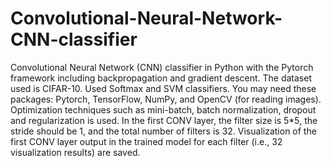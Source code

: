 # Convolutional-Neural-Network-CNN-classifier
Convolutional Neural Network (CNN) classifier in Python with the Pytorch framework including backpropagation and gradient descent. The dataset used is CIFAR-10.  Used Softmax and SVM classifiers. You may need these packages: Pytorch, TensorFlow, NumPy, and OpenCV (for reading images). Optimization techniques such as mini-batch, batch normalization, dropout and regularization is used. In the first CONV layer, the filter size is 5*5, the stride should be 1, and the total number of filters is 32. Visualization of the first CONV layer output in the trained model for each filter (i.e., 32 visualization results) are saved.
